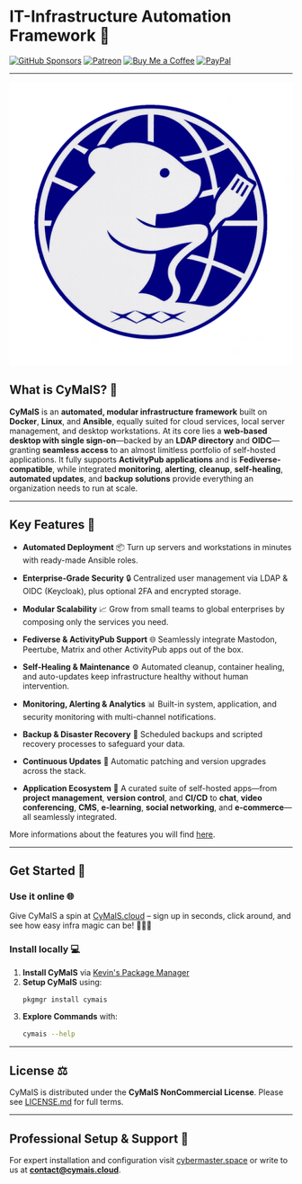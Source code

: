# IT-Infrastructure Automation Framework 🚀

[![GitHub Sponsors](https://img.shields.io/badge/Sponsor-GitHub%20Sponsors-blue?logo=github)](https://github.com/sponsors/kevinveenbirkenbach) [![Patreon](https://img.shields.io/badge/Support-Patreon-orange?logo=patreon)](https://www.patreon.com/c/kevinveenbirkenbach) [![Buy Me a Coffee](https://img.shields.io/badge/Buy%20me%20a%20Coffee-Funding-yellow?logo=buymeacoffee)](https://buymeacoffee.com/kevinveenbirkenbach) [![PayPal](https://img.shields.io/badge/Donate-PayPal-blue?logo=paypal)](https://s.veen.world/paypaldonate)

---

![CyMaIS Logo](assets/img/logo.png)

## What is CyMaIS? 📌

**CyMaIS** is an **automated, modular infrastructure framework** built on **Docker**, **Linux**, and **Ansible**, equally suited for cloud services, local server management, and desktop workstations. At its core lies a **web-based desktop with single sign-on**—backed by an **LDAP directory** and **OIDC**—granting **seamless access** to an almost limitless portfolio of self-hosted applications. It fully supports **ActivityPub applications** and is **Fediverse-compatible**, while integrated **monitoring**, **alerting**, **cleanup**, **self-healing**, **automated updates**, and **backup solutions** provide everything an organization needs to run at scale.

---

## Key Features 🎯

* **Automated Deployment** 📦
  Turn up servers and workstations in minutes with ready-made Ansible roles.

* **Enterprise-Grade Security** 🔒
  Centralized user management via LDAP & OIDC (Keycloak), plus optional 2FA and encrypted storage.

* **Modular Scalability** 📈
  Grow from small teams to global enterprises by composing only the services you need.

* **Fediverse & ActivityPub Support** 🌐
  Seamlessly integrate Mastodon, Peertube, Matrix and other ActivityPub apps out of the box.

* **Self-Healing & Maintenance** ⚙️
  Automated cleanup, container healing, and auto-updates keep infrastructure healthy without human intervention.

* **Monitoring, Alerting & Analytics** 📊
  Built-in system, application, and security monitoring with multi-channel notifications.

* **Backup & Disaster Recovery** 💾
  Scheduled backups and scripted recovery processes to safeguard your data.

* **Continuous Updates** 🔄
  Automatic patching and version upgrades across the stack.

* **Application Ecosystem** 🚀
  A curated suite of self-hosted apps—from **project management**, **version control**, and **CI/CD** to **chat**, **video conferencing**, **CMS**, **e-learning**, **social networking**, and **e-commerce**—all seamlessly integrated.

More informations about the features you will find [here](docs/overview/Features.md).

---

## Get Started 🚀

### Use it online 🌐 

Give CyMaIS a spin at [CyMaIS.cloud](httpy://cymais.cloud) – sign up in seconds, click around, and see how easy infra magic can be! 🚀🔧✨

### Install locally 💻
1. **Install CyMaIS** via [Kevin's Package Manager](https://github.com/kevinveenbirkenbach/package-manager)
2. **Setup CyMaIS** using:
   ```sh
   pkgmgr install cymais
   ```
3. **Explore Commands** with:
   ```sh
   cymais --help
   ```
---

## License ⚖️

CyMaIS is distributed under the **CyMaIS NonCommercial License**. Please see [LICENSE.md](LICENSE.md) for full terms.

---

## Professional Setup & Support 💼

For expert installation and configuration visit [cybermaster.space](https://cybermaster.space/) or write to us at **[contact@cymais.cloud](mailto:contact@cymais.cloud)**.
